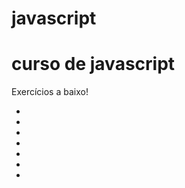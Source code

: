 # javascript
<h1>curso de javascript</h1>

<p>Exercícios a baixo!</p>
<ul> 
    <li>
    <a href="https://renan600.github.io/javascript/exercicio001/index.html" target="_blank" rel="external" >
    </li>
    <li>
    <a href="https://renan600.github.io/javascript/exercicio002/index.html" target="_blank" rel="external" >
    </li>
    <li>
    <a href="https://renan600.github.io/javascript/exercicio003/index.html" target="_blank" rel="external" >
    </li>
    <li>
    <a href="https://renan600.github.io/javascript/exercicio004/index.html" target="_blank" rel="external" >
    </li>
    <li>
    <a href="https://renan600.github.io/javascript/exercicio005/index.html" target="_blank" rel="external" >
    </li>
    <li>
    <a href="https://renan600.github.io/javascript/exercicio006/index.html" target="_blank" rel="external" >
    </li>
    <li>
    <a href="https://renan600.github.io/javascript/exercicio007/index.html" target="_blank" rel="external" >
    </li>
</ul>